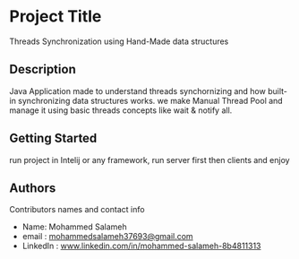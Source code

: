 # Project Title

Threads Synchronization using Hand-Made data structures

## Description
Java Application made to understand threads synchornizing and how built-in synchronizing data structures works.
we make Manual Thread Pool and manage it using basic threads concepts like wait & notify all.

## Getting Started
run project in Intelij or any framework, run server first then clients and enjoy



## Authors

Contributors names and contact info

* Name: Mohammed Salameh
* email : mohammedsalameh37693@gmail.com
* LinkedIn : www.linkedin.com/in/mohammed-salameh-8b4811313
